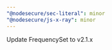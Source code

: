 ```yaml
---
"@nodesecure/sec-literal": minor
"@nodesecure/js-x-ray": minor
---
```


Update FrequencySet to v2.1.x
